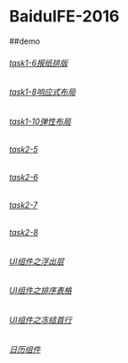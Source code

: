 # BaiduIFE-2016

##demo

###### [task1-6报纸排版](http://jarbinup.com/BaiduIFE-2016/part1/task6/task6.html)
###### [task1-8响应式布局](http://jarbinup.com/BaiduIFE-2016/part1/task8/index.html)
###### [task1-10弹性布局](http://jarbinup.com/BaiduIFE-2016/part1/task10/index.html)
###### [task2-5](http://jarbinup.com/BaiduIFE-2016/part2/task2-5/task2-5.html)
###### [task2-6](http://jarbinup.com/BaiduIFE-2016/part2/task2-6/task2-6.html)
###### [task2-7](http://jarbinup.com/BaiduIFE-2016/part2/task2-7/task2-7.html)
###### [task2-8](http://jarbinup.com/BaiduIFE-2016/part2/task2-8/task2-8.html)
###### [UI组件之浮出层](http://jarbinup.com/BaiduIFE-2016/part3/task3-1/task3-1.html)
###### [UI组件之排序表格](http://jarbinup.com/BaiduIFE-2016/part3/task3-2/task3-2.html)
###### [UI组件之冻结首行](http://jarbinup.com/BaiduIFE-2016/part3/task3-3/task3-3.html)
###### [日历组件](http://jarbinup.com/BaiduIFE-2016/part3/task3-4-6/task3-4-6.html)

